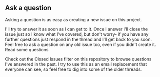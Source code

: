 ## Ask a question

Asking a question is as easy as creating a new issue on this project.

I'll try to answer it as soon as I can get to it. Once I answer I'll close the issue just so I know what I've covered, but don't worry- if you have any further questions just respond in the thread and I'll get back to you soon. Feel free to ask a question on any old issue too, even if you didn't create it.
Read some questions

Check out the Closed Issues filter on this repository to browse questions I've answered in the past. I try to use this as an email replacement that everyone can see, so feel free to dig into some of the older threads.
